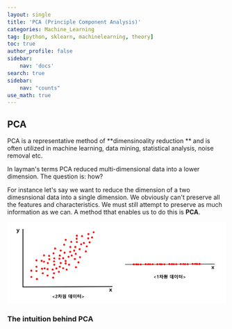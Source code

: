 ```yaml
---
layout: single
title: 'PCA (Principle Component Analysis)'
categories: Machine_Learning
tag: [python, sklearn, machinelearning, theory]
toc: true
author_profile: false
sidebar:
    nav: 'docs'
search: true
sidebar:
    nav: "counts"
use_math: true
---
```


## PCA ### 

PCA is a representative method of **dimensinoality reduction ** and is often utilized in machine learning, data mining, statistical analysis, noise removal etc. 

In layman's terms PCA reduced multi-dimensional data into a lower dimension. The question is: how? 

For instance let's say we want to reduce the dimension of a two dimesnsional data into a single dimension. We obviously can't preserve all the features and characteristics. We must still attempt to preserve as much information as we can. A method tthat enables us to do this is **PCA**.

![image-20231226135743651](../images/2023-12-26-PCA/image-20231226135743651.png) 

### The intuition behind PCA 

